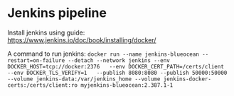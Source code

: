 # Jenkins pipeline

 Install jenkins using guide: https://www.jenkins.io/doc/book/installing/docker/
 
A command to run jenkins: `docker run --name jenkins-blueocean --restart=on-failure --detach --network jenkins --env DOCKER_HOST=tcp://docker:2376   --env DOCKER_CERT_PATH=/certs/client   --env DOCKER_TLS_VERIFY=1   --publish 8080:8080 --publish 50000:50000 --volume jenkins-data:/var/jenkins_home --volume jenkins-docker-certs:/certs/client:ro myjenkins-blueocean:2.387.1-1`